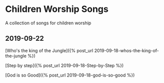 # Children Worship Songs

A collection of songs for children worship

## 2019-09-22

[Who's the king of the Jungle]({% post_url 2019-09-18-whos-the-king-of-the-jungle %})

[Step by step]({% post_url 2019-09-18-Step-by-Step %})

[God is so Good]({% post_url 2019-09-18-god-is-so-good %})